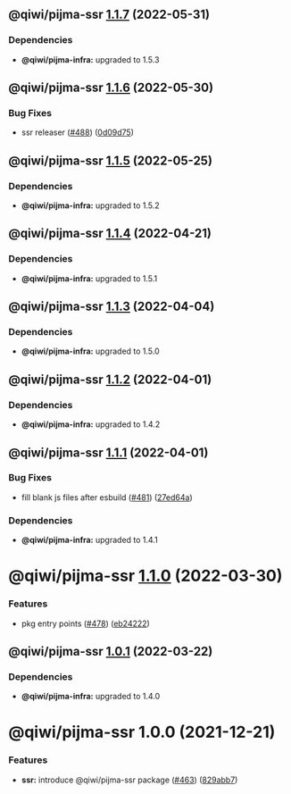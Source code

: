 ## @qiwi/pijma-ssr [1.1.7](https://github.com/qiwi/pijma/compare/@qiwi/pijma-ssr@1.1.6...@qiwi/pijma-ssr@1.1.7) (2022-05-31)





### Dependencies

* **@qiwi/pijma-infra:** upgraded to 1.5.3

## @qiwi/pijma-ssr [1.1.6](https://github.com/qiwi/pijma/compare/@qiwi/pijma-ssr@1.1.5...@qiwi/pijma-ssr@1.1.6) (2022-05-30)


### Bug Fixes

* ssr releaser ([#488](https://github.com/qiwi/pijma/issues/488)) ([0d09d75](https://github.com/qiwi/pijma/commit/0d09d758808f35a1382f20118a50f4fb7db978e4))

## @qiwi/pijma-ssr [1.1.5](https://github.com/qiwi/pijma/compare/@qiwi/pijma-ssr@1.1.4...@qiwi/pijma-ssr@1.1.5) (2022-05-25)





### Dependencies

* **@qiwi/pijma-infra:** upgraded to 1.5.2

## @qiwi/pijma-ssr [1.1.4](https://github.com/qiwi/pijma/compare/@qiwi/pijma-ssr@1.1.3...@qiwi/pijma-ssr@1.1.4) (2022-04-21)





### Dependencies

* **@qiwi/pijma-infra:** upgraded to 1.5.1

## @qiwi/pijma-ssr [1.1.3](https://github.com/qiwi/pijma/compare/@qiwi/pijma-ssr@1.1.2...@qiwi/pijma-ssr@1.1.3) (2022-04-04)





### Dependencies

* **@qiwi/pijma-infra:** upgraded to 1.5.0

## @qiwi/pijma-ssr [1.1.2](https://github.com/qiwi/pijma/compare/@qiwi/pijma-ssr@1.1.1...@qiwi/pijma-ssr@1.1.2) (2022-04-01)





### Dependencies

* **@qiwi/pijma-infra:** upgraded to 1.4.2

## @qiwi/pijma-ssr [1.1.1](https://github.com/qiwi/pijma/compare/@qiwi/pijma-ssr@1.1.0...@qiwi/pijma-ssr@1.1.1) (2022-04-01)


### Bug Fixes

* fill blank js files after esbuild ([#481](https://github.com/qiwi/pijma/issues/481)) ([27ed64a](https://github.com/qiwi/pijma/commit/27ed64ae458c9991d466dc9a479231d65ccb4d60))





### Dependencies

* **@qiwi/pijma-infra:** upgraded to 1.4.1

# @qiwi/pijma-ssr [1.1.0](https://github.com/qiwi/pijma/compare/@qiwi/pijma-ssr@1.0.1...@qiwi/pijma-ssr@1.1.0) (2022-03-30)


### Features

* pkg entry points ([#478](https://github.com/qiwi/pijma/issues/478)) ([eb24222](https://github.com/qiwi/pijma/commit/eb24222fc1421560abcc8736dd0c0127b56d8e0e))

## @qiwi/pijma-ssr [1.0.1](https://github.com/qiwi/pijma/compare/@qiwi/pijma-ssr@1.0.0...@qiwi/pijma-ssr@1.0.1) (2022-03-22)





### Dependencies

* **@qiwi/pijma-infra:** upgraded to 1.4.0

# @qiwi/pijma-ssr 1.0.0 (2021-12-21)


### Features

* **ssr:** introduce @qiwi/pijma-ssr package ([#463](https://github.com/qiwi/pijma/issues/463)) ([829abb7](https://github.com/qiwi/pijma/commit/829abb7f755c1085ca3f664d385fbfe3bcbd5e00))
